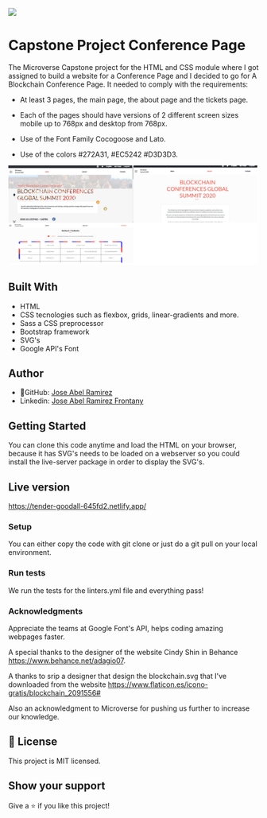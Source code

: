 ![](https://img.shields.io/badge/Microverse-blueviolet)


# Capstone Project Conference Page

The Microverse Capstone project for the HTML and CSS module where I got assigned to build a website for a Conference Page and I decided to go for A Blockchain Conference Page. It needed to comply with the requirements: 

- At least 3 pages, the main page, the about page and the tickets page.

- Each of the pages should have versions of 2 different screen sizes mobile up to 768px and desktop from 768px.

- Use of the Font Family Cocogoose and Lato.

- Use of the colors #272A31, #EC5242 #D3D3D3.


![screenshot](./app_screenshot.png)


## Built With

- HTML
- CSS tecnologies such as flexbox, grids, linear-gradients and more.
- Sass a CSS preprocessor
- Bootstrap framework
- SVG's
- Google API's Font


## Author

- 👤GitHub: [Jose Abel Ramirez](https://github.com/jose-Abel)
- Linkedin: [Jose Abel Ramirez Frontany](https://www.linkedin.com/in/jose-abel-ramirez-frontany-7674a842/)


## Getting Started

You can clone this code anytime and load the HTML on your browser, because it has SVG's needs to be loaded on a webserver so you could install the live-server package in order to display the SVG's.


## Live version
https://tender-goodall-645fd2.netlify.app/


### Setup

You can either copy the code with git clone or just do a git pull on your local environment.


### Run tests

We run the tests for the linters.yml file and everything pass!


### Acknowledgments

Appreciate the teams at Google Font's API, helps coding amazing webpages faster.

A special thanks to the designer of the website Cindy Shin in Behance https://www.behance.net/adagio07.

A thanks to srip a designer that design the blockchain.svg that I've downloaded from the website https://www.flaticon.es/icono-gratis/blockchain_2091556#

Also an acknowledgment to Microverse for pushing us further to increase our knowledge.


## 📝 License

This project is MIT licensed.


## Show your support

Give a ⭐️ if you like this project!
